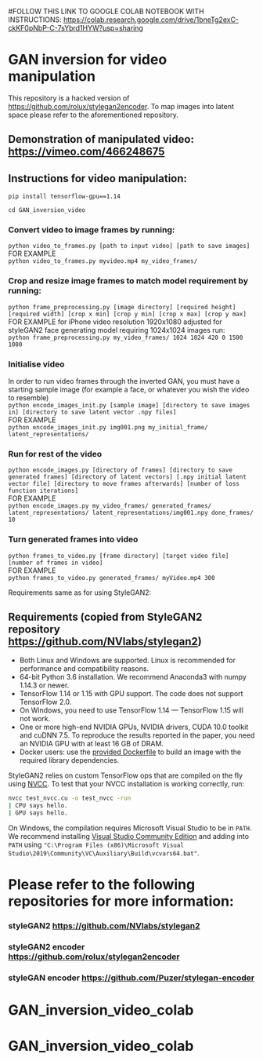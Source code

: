 #FOLLOW THIS LINK TO GOOGLE COLAB NOTEBOOK WITH INSTRUCTIONS: https://colab.research.google.com/drive/1bneTg2exC-ckKF0pNbP-C-7sYbrd1HYW?usp=sharing


# GAN inversion for video manipulation
This repository is a hacked version of https://github.com/rolux/stylegan2encoder. To map images into latent space please refer to the aforementioned repository.

## Demonstration of manipulated video: https://vimeo.com/466248675

## Instructions for video manipulation:

`pip install tensorflow-gpu==1.14`  
  
`cd GAN_inversion_video`  

### Convert video to image frames by running: 
`python video_to_frames.py [path to input video] [path to save images]`  
FOR EXAMPLE  
`python video_to_frames.py myvideo.mp4 my_video_frames/`  

### Crop and resize image frames to match model requirement by running:
`python frame_preprocessing.py [image directory] [required height] [required width] [crop x min] [crop y min] [crop x max] [crop y max]`  
FOR EXAMPLE for iPhone video resolution 1920x1080 adjusted for styleGAN2 face generating model requiring 1024x1024 images run:  
`python frame_preprocessing.py my_video_frames/ 1024 1024 420 0 1500 1080`  

### Initialise video 
In order to run video frames through the inverted GAN, you must have a starting sample image (for example a face, or whatever you wish the video to resemble)  
`python encode_images_init.py [sample image] [directory to save images in] [directory to save latent vector .npy files]`  
FOR EXAMPLE  
`python encode_images_init.py img001.png my_initial_frame/ latent_representations/`  
### Run for rest of the video
`python encode_images.py [directory of frames] [directory to save generated frames] [directory of latent vectors] [.npy initial latent vector file] [directory to move frames afterwards] [number of loss function iterations]`  
FOR EXAMPLE  
`python encode_images.py my_video_frames/ generated_frames/ latent_representations/ latent_representations/img001.npy done_frames/ 10`  

### Turn generated frames into video
`python frames_to_video.py [frame directory] [target video file] [number of frames in video]`  
FOR EXAMPLE  
`python frames_to_video.py generated_frames/ myVideo.mp4 300`  
  
    

Requirements same as for using StyleGAN2:  
  
## Requirements (copied from StyleGAN2 repository https://github.com/NVlabs/stylegan2)  

* Both Linux and Windows are supported. Linux is recommended for performance and compatibility reasons.
* 64-bit Python 3.6 installation. We recommend Anaconda3 with numpy 1.14.3 or newer.
* TensorFlow 1.14 or 1.15 with GPU support. The code does not support TensorFlow 2.0.
* On Windows, you need to use TensorFlow 1.14 &mdash; TensorFlow 1.15 will not work.
* One or more high-end NVIDIA GPUs, NVIDIA drivers, CUDA 10.0 toolkit and cuDNN 7.5. To reproduce the results reported in the paper, you need an NVIDIA GPU with at least 16 GB of DRAM.
* Docker users: use the [provided Dockerfile](./Dockerfile) to build an image with the required library dependencies.

StyleGAN2 relies on custom TensorFlow ops that are compiled on the fly using [NVCC](https://docs.nvidia.com/cuda/cuda-compiler-driver-nvcc/index.html). To test that your NVCC installation is working correctly, run:

```.bash
nvcc test_nvcc.cu -o test_nvcc -run
| CPU says hello.
| GPU says hello.
```

On Windows, the compilation requires Microsoft Visual Studio to be in `PATH`. We recommend installing [Visual Studio Community Edition](https://visualstudio.microsoft.com/vs/) and adding into `PATH` using `"C:\Program Files (x86)\Microsoft Visual Studio\2019\Community\VC\Auxiliary\Build\vcvars64.bat"`.


# Please refer to the following repositories for more information:
### styleGAN2 https://github.com/NVlabs/stylegan2
### styleGAN2 encoder https://github.com/rolux/stylegan2encoder
### styleGAN encoder https://github.com/Puzer/stylegan-encoder
# GAN_inversion_video_colab
# GAN_inversion_video_colab

